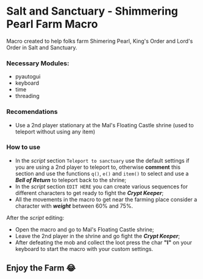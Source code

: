 # Salt and Sanctuary - Shimmering Pearl Farm Macro

Macro created to help folks farm Shimering Pearl, King's Order and Lord's Order in Salt and Sanctuary.

### Necessary Modules:
- pyautogui
- keyboard
- time
- threading

### Recomendations
- Use a 2nd player stationary at the Mal's Floating Castle shrine (used to teleport without using any item)

### How to use
- In the *script* section `Teleport to sanctuary` use the default settings if you are using a 2nd player to teleport to, otherwise **comment** this section and use the functions `q()`, `e()` and `item()` to select and use a ***Bell of Return*** to teleport back to the shrine;
- In the *script* section `EDIT HERE` you can create various sequences for different characters to get ready to fight the ***Crypt Keeper***;
- All the movements in the macro to get near the farming place consider a character with ***weight*** between 60% and 75%.

After the *script* editing:
- Open the macro and go to Mal's Floating Castle shrine;
- Leave the 2nd player in the shrine and go fight the ***Crypt Keeper***;
- After defeating the mob and collect the loot press the char **"I"** on your keyboard to start the macro with your custom settings.

## Enjoy the Farm :joy:
